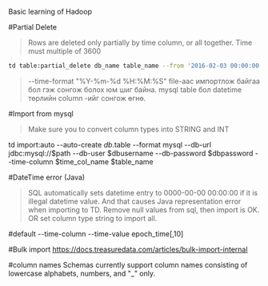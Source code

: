 Basic learning of Hadoop

#Partial Delete
> Rows are deleted only partially by time column, or all together. Time must multiple of 3600

```bash
td table:partial_delete db_name table_name --from '2016-02-03 00:00:00 JST' --to '2016-02-17 00:00:00 JST' -w
```

> --time-format "%Y-%m-%d %H:%M:%S" file-аас импортлож байгаа бол гэж сонгож болох юм шиг байна.
mysql table бол datetime төрлийн column -ийг сонгож өгнө.

#Import from mysql
>Make sure you to convert column types into STRING and INT 
>
td import:auto --auto-create $db.$table --format mysql --db-url jdbc:mysql://$path --db-user $dbusername --db-password $dbpassword --time-column $time_col_name $table_name

#DateTime error (Java)
> SQL automatically sets datetime entry to 0000-00-00 00:00:00 if it is illegal datetime value. And that causes Java representation error when importing to TD.
Remove null values from sql, then import is OK.
OR set column type string to import all.

#default --time-column
--time-value epoch_time[,10]

#Bulk import
https://docs.treasuredata.com/articles/bulk-import-internal

#column names
Schemas currently support column names consisting of lowercase alphabets, numbers, and "_" only.
